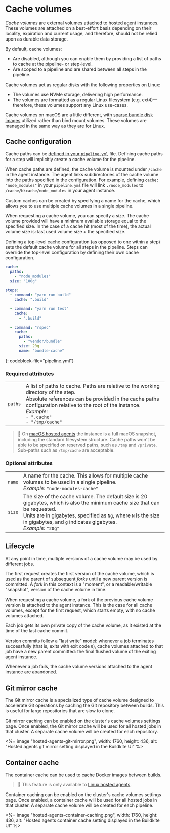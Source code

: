 # Cache volumes

_Cache volumes_ are external volumes attached to hosted agent instances. These volumes are attached on a best-effort basis depending on their locality, expiration and current usage, and therefore, should not be relied upon as durable data storage.

By default, cache volumes:

- Are disabled, although you can enable them by providing a list of paths to cache at the pipeline- or step-level.
- Are scoped to a pipeline and are shared between all steps in the pipeline.

Cache volumes act as regular disks with the following properties on Linux:

- The volumes use NVMe storage, delivering high performance.
- The volumes are formatted as a regular Linux filesystem (e.g. ext4)—therefore, these volumes support any Linux use-cases.

Cache volumes on macOS are a little different, with [sparse bundle disk images](https://en.wikipedia.org/wiki/Sparse_image#Sparse_bundle_disk_images) utilized rather than bind mount volumes. These volumes are managed in the same way as they are for Linux.

## Cache configuration

Cache paths can be [defined in your `pipeline.yml`](/docs/pipelines/configure/defining-steps) file. Defining cache paths for a step will implicitly create a cache volume for the pipeline.

When cache paths are defined, the cache volume is mounted under `/cache` in the agent instance. The agent links subdirectories of the cache volume into the paths specified in the configuration. For example, defining `cache: "node_modules"` in your `pipeline.yml` file will link `./node_modules` to `/cache/bkcache/node_modules` in your agent instance.

Custom caches can be created by specifying a name for the cache, which allows you to use multiple cache volumes in a single pipeline.

When requesting a cache volume, you can specify a size. The cache volume provided will have a minimum available storage equal to the specified size. In the case of a cache hit (most of the time), the actual volume size is: last used volume size + the specified size.

Defining a top-level cache configuration (as opposed to one within a step) sets the default cache volume for all steps in the pipeline. Steps can override the top-level configuration by defining their own cache configuration.

```yaml
cache:
  paths:
    - "node_modules"
  size: "100g"

steps:
  - command: "yarn run build"
    cache: ".build"

  - command: "yarn run test"
    cache:
      - ".build"

  - command: "rspec"
    cache:
      paths:
        - "vendor/bundle"
      size: 20g
      name: "bundle-cache"
```
{: codeblock-file="pipeline.yml"}

### Required attributes

<table data-attributes data-attributes-required>
  <tr>
    <td><code>paths</code></td>
    <td>
      A list of paths to cache. Paths are relative to the working directory of the step.<br>
      Absolute references can be provided in the cache paths configuration relative to the root of the instance.<br>
      <em>Example:</em><br>
      <code>- ".cache"</code><br>
      <code>- "/tmp/cache"</code><br>
    </td>
  </tr>
</table>

> 📘
> On [macOS hosted agents](/docs/pipelines/hosted-agents/macos) the instance is a full macOS snapshot, including the standard filesystem structure. Cache paths won't be able to be specified on reserved paths, such as `/tmp` and `/private`. Sub-paths such as `/tmp/cache` are acceptable.

### Optional attributes

<table data-attributes data-attributes-required>
  <tr>
    <td><code>name</code></td>
    <td>
      A name for the cache. This allows for multiple cache volumes to be used in a single pipeline.<br>
      <em>Example:</em> <code>"node-modules-cache"</code><br>
    </td>
  </tr>

  <tr>
    <td><code>size</code></td>
    <td>
      The size of the cache volume. The default size is 20 gigabytes, which is also the minimum cache size that can be requested.<br/>Units are in gigabytes, specified as <code>Ng</code>, where <code>N</code> is the size in gigabytes, and <code>g</code> indicates gigabytes.<br>
      <em>Example:</em> <code>"20g"</code><br>
    </td>
  </tr>
</table>

## Lifecycle

At any point in time, multiple versions of a cache volume may be used by different jobs.

The first request creates the first version of the cache volume, which is used as the parent of subsequent _forks_ until a new parent version is committed. A _fork_ in this context is a "moment", or a readable/writable "snapshot", version of the cache volume in time.

When requesting a cache volume, a fork of the previous cache volume version is attached to the agent instance. This is the case for all cache volumes, except for the first request, which starts empty, with no cache volumes attached.

Each job gets its own private copy of the cache volume, as it existed at the time of the last cache commit.

Version commits follow a "last write" model: whenever a job terminates successfully (that is, exits with exit code `0`), cache volumes attached to that job have a new parent committed: the final flushed volume of the exiting agent instance.

Whenever a job fails, the cache volume versions attached to the agent instance are abandoned.

## Git mirror cache

The Git mirror cache is a specialized type of cache volume designed to accelerate Git operations by caching the Git repository between builds. This is useful for large repositories that are slow to clone.

Git mirror caching can be enabled on the cluster's cache volumes settings page. Once enabled, the Git mirror cache will be used for all hosted jobs in that cluster. A separate cache volume will be created for each repository.

<%= image "hosted-agents-git-mirror.png", width: 1760, height: 436, alt: "Hosted agents git mirror setting displayed in the Buildkite UI" %>

## Container cache

The container cache can be used to cache Docker images between builds.

> 📘
> This feature is only available to [Linux hosted agents](/docs/pipelines/hosted-agents/linux).

Container caching can be enabled on the cluster's cache volumes settings page. Once enabled, a container cache will be used for all hosted jobs in that cluster. A separate cache volume will be created for each pipeline.

<%= image "hosted-agents-container-caching.png", width: 1760, height: 436, alt: "Hosted agents container cache setting displayed in the Buildkite UI" %>
